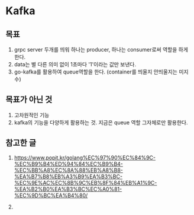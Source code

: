 # Kafka

## 목표
1. grpc server 두개를 띄워 하나는 producer, 하나는 consumer로써 역할을 하게 한다.
2. data는 별 다른 의미 없이 1초마다 '1'이라는 값만 보낸다.
3. go-kafka를 활용하여 queue역할을 한다. (container를 띄울지 안띄울지는 미지수)

## 목표가 아닌 것
1. 고차원적인 기능
2. kafka의 기능을 다양하게 활용하는 것. 지금은 queue 역할 그자체로만 활용한다.

## 참고한 글
1. https://www.popit.kr/golang%EC%97%90%EC%84%9C-%EC%B9%B4%ED%94%84%EC%B9%B4-%EC%BB%A8%EC%8A%88%EB%A8%B8-%EA%B7%B8%EB%A3%B9%EA%B3%BC-%EC%9E%AC%EC%8B%9C%EB%8F%84%EB%A1%9C-%EA%B2%B0%EA%B3%BC%EC%A0%81-%EC%9D%BC%EA%B4%80/

2. 